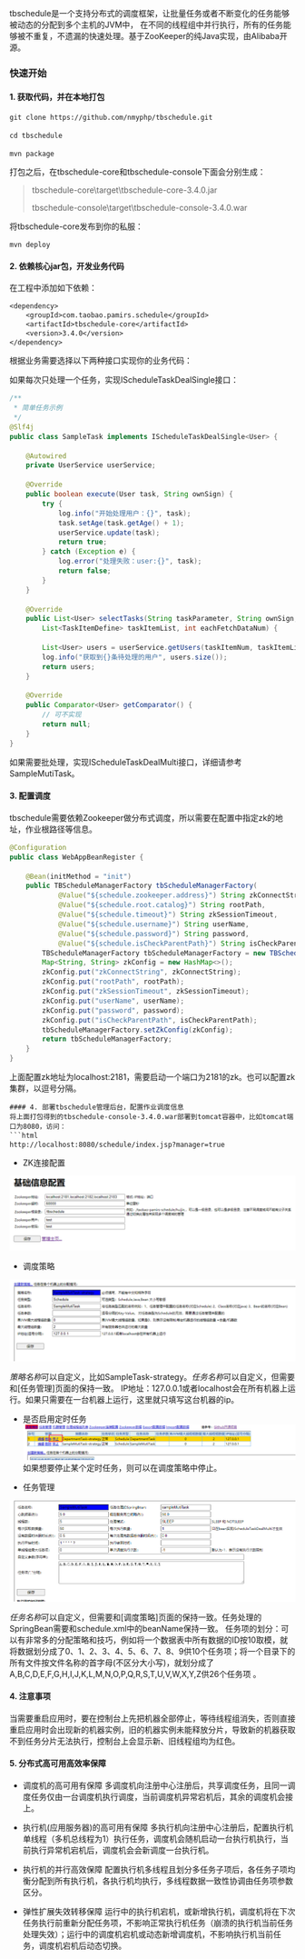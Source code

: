 tbschedule是一个支持分布式的调度框架，让批量任务或者不断变化的任务能够被动态的分配到多个主机的JVM中，
在不同的线程组中并行执行，所有的任务能够被不重复，不遗漏的快速处理。基于ZooKeeper的纯Java实现，由Alibaba开源。

### 快速开始

#### 1. 获取代码，并在本地打包
```shell
git clone https://github.com/nmyphp/tbschedule.git

cd tbschedule

mvn package
```
打包之后，在tbschedule-core和tbschedule-console下面会分别生成：

>tbschedule-core\target\tbschedule-core-3.4.0.jar
>
>tbschedule-console\target\tbschedule-console-3.4.0.war

将tbschedule-core发布到你的私服：
```
mvn deploy
```

#### 2. 依赖核心jar包，开发业务代码
在工程中添加如下依赖：
```
<dependency>
    <groupId>com.taobao.pamirs.schedule</groupId>
    <artifactId>tbschedule-core</artifactId>
    <version>3.4.0</version>
</dependency>
```

根据业务需要选择以下两种接口实现你的业务代码：

如果每次只处理一个任务，实现IScheduleTaskDealSingle接口：
```java
/**
 * 简单任务示例
 */
@Slf4j
public class SampleTask implements IScheduleTaskDealSingle<User> {

    @Autowired
    private UserService userService;

    @Override
    public boolean execute(User task, String ownSign) {
        try {
            log.info("开始处理用户：{}", task);
            task.setAge(task.getAge() + 1);
            userService.update(task);
            return true;
        } catch (Exception e) {
            log.error("处理失败：user:{}", task);
            return false;
        }
    }

    @Override
    public List<User> selectTasks(String taskParameter, String ownSign, int taskItemNum,
        List<TaskItemDefine> taskItemList, int eachFetchDataNum) {

        List<User> users = userService.getUsers(taskItemNum, taskItemList, eachFetchDataNum);
        log.info("获取到{}条待处理的用户", users.size());
        return users;
    }

    @Override
    public Comparator<User> getComparator() {
        // 可不实现
        return null;
    }
}
```
如果需要批处理，实现IScheduleTaskDealMulti接口，详细请参考SampleMutiTask。

#### 3. 配置调度
tbschedule需要依赖Zookeeper做分布式调度，所以需要在配置中指定zk的地址，作业根路径等信息。
```java
@Configuration
public class WebAppBeanRegister {

    @Bean(initMethod = "init")
    public TBScheduleManagerFactory tbScheduleManagerFactory(
            @Value("${schedule.zookeeper.address}") String zkConnectString,
            @Value("${schedule.root.catalog}") String rootPath,
            @Value("${schedule.timeout}") String zkSessionTimeout,
            @Value("${schedule.username}") String userName,
            @Value("${schedule.password}") String password,
            @Value("${schedule.isCheckParentPath}") String isCheckParentPath) {
        TBScheduleManagerFactory tbScheduleManagerFactory = new TBScheduleManagerFactory();
        Map<String, String> zkConfig = new HashMap<>();
        zkConfig.put("zkConnectString", zkConnectString);
        zkConfig.put("rootPath", rootPath);
        zkConfig.put("zkSessionTimeout", zkSessionTimeout);
        zkConfig.put("userName", userName);
        zkConfig.put("password", password);
        zkConfig.put("isCheckParentPath", isCheckParentPath);
        tbScheduleManagerFactory.setZkConfig(zkConfig);
        return tbScheduleManagerFactory;
    }
}
```
上面配置zk地址为localhost:2181，需要启动一个端口为2181的zk。也可以配置zk集群，以逗号分隔。

```
#### 4. 部署tbschedule管理后台，配置作业调度信息
将上面打包得到的tbschedule-console-3.4.0.war部署到tomcat容器中，比如tomcat端口为8080，访问：
```html
http://localhost:8080/schedule/index.jsp?manager=true
```
- ZK连接配置

![ZK连接配置](./doc/zk_connection.png)

- 调度策略

![调度策略](./doc/strategy_conf.png)

*策略名称*可以自定义，比如SampleTask-strategy。*任务名称*可以自定义，但需要和[任务管理]页面的保持一致。
IP地址：127.0.0.1或者localhost会在所有机器上运行。如果只需要在一台机器上运行，这里就只填写这台机器的ip。

- 是否启用定时任务
![是否启用定时任务](./doc/stop_strategy.png)
如果想要停止某个定时任务，则可以在调度策略中停止。

- 任务管理

![任务管理](./doc/task_conf.png)

*任务名称*可以自定义，但需要和[调度策略]页面的保持一致。任务处理的SpringBean需要和schedule.xml中的beanName保持一致。
任务项的划分：可以有非常多的分配策略和技巧，例如将一个数据表中所有数据的ID按10取模，就将数据划分成了0、1、2、3、4、5、6、7、8、9供10个任务项；将一个目录下的所有文件按文件名称的首字母(不区分大小写)，就划分成了A,B,C,D,E,F,G,H,I,J,K,L,M,N,O,P,Q,R,S,T,U,V,W,X,Y,Z供26个任务项 。

#### 4. 注意事项
当需要重启应用时，要在控制台上先把机器全部停止，等待线程组消失，否则直接重启应用时会出现新的机器实例，旧的机器实例未能释放分片，导致新的机器获取不到任务分片无法执行，控制台上会显示新、旧线程组均为红色。

#### 5. 分布式高可用高效率保障
- 调度机的高可用有保障
多调度机向注册中心注册后，共享调度任务，且同一调度任务仅由一台调度机执行调度，当前调度机异常宕机后，其余的调度机会接上。

- 执行机(应用服务器)的高可用有保障
多执行机向注册中心注册后，配置执行机单线程（多机总线程为1）执行任务，调度机会随机启动一台执行机执行，当前执行异常机宕机后，调度机会会新调度一台执行机。

- 执行机的并行高效保障
配置执行机多线程且划分多任务子项后，各任务子项均衡分配到所有执行机，各执行机均执行，多线程数据一致性协调由任务项参数区分。

- 弹性扩展失效转移保障
运行中的执行机宕机，或新增执行机，调度机将在下次任务执行前重新分配任务项，不影响正常执行机任务（崩溃的执行机当前任务处理失效）；运行中的调度机宕机或动态新增调度机，不影响执行机当前任务，调度机宕机后动态切换。